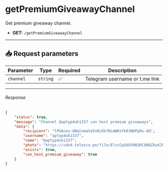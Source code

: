 # getPremiumGiveawayChannel

Get premium giveaway channel.

- **GET:** `/getPremiumGiveawayChannel`

---

## 📥 Request parameters

| **Parameter**      | **Type**   | **Required**  | **Description**                 |
|--------------------|------------|---------------|---------------------------------|
| `channel`          | `string`  | ✅             | Telegram username or t.me link  |

---

###### Response

```json
{
    "status": true,
    "message": "Channel @aptyp4uk1337 can host premium giveaways",
    "data": {
        "recipient": "lPUAcov-QNqtxmaVa5vKLRk76LmWKxYk0JWUPp0x-AQ",
        "username": "aptyp4uk1337",
        "name": "@aptyp4uk1337",
        "photo": "https://cdn4.telesco.pe/file/ElscCpGdGFHB3RCbB8ZkwXJNFg_3yi5q_a5bwnBpNKiHLPLMlq2G0wf5m7RmykcT0rAvnLgEtxUz7rk4699VmIHdrKgoMbfi6g8ASJMsBx3EzLIEERCVgCo6iWTBD-8MMsb6WHgncXff_eVXcP85ZUNc7lImHo1MVthrcHMroqday8jqATZi3EzWx7tEAx0W2gO40sTEqw607U2CXz06JGj_4Do-hPMSM3l45dYoWbKN8tJjhpyd54SjoJBmjqLTtu00NhjgrGViWG1yUxrQE652uIiazmoQaQNwLYN4sFJ0Li556kRD4udMAsoxTyZZmf0NviSAQDSSXByY9ZQ4Hw.jpg",
        "exists": true,
        "can_host_premium_giveaway": true
    }
}
```